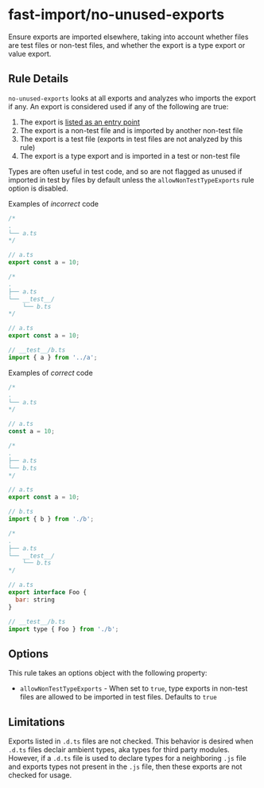 # fast-import/no-unused-exports

Ensure exports are imported elsewhere, taking into account whether files are test files or non-test files, and whether the export is a type export or value export.

## Rule Details

`no-unused-exports` looks at all exports and analyzes who imports the export if any. An export is considered used if any of the following are true:

1. The export is [listed as an entry point](../../../README.md#entrypoints)
2. The export is a non-test file and is imported by another non-test file
3. The export is a test file (exports in test files are not analyzed by this rule)
4. The export is a type export and is imported in a test or non-test file

Types are often useful in test code, and so are not flagged as unused if imported in test by files by default unless the `allowNonTestTypeExports` rule option is disabled.

Examples of _incorrect_ code

```js
/*
.
└── a.ts
*/

// a.ts
export const a = 10;
```

```js
/*
.
├── a.ts
└── __test__/
    └── b.ts
*/

// a.ts
export const a = 10;

// __test__/b.ts
import { a } from '../a';
```

Examples of _correct_ code

```js
/*
.
└── a.ts
*/

// a.ts
const a = 10;
```

```js
/*
.
├── a.ts
└── b.ts
*/

// a.ts
export const a = 10;

// b.ts
import { b } from './b';
```

```js
/*
.
├── a.ts
└── __test__/
    └── b.ts
*/

// a.ts
export interface Foo {
  bar: string
}

// __test__/b.ts
import type { Foo } from './b';
```

## Options

This rule takes an options object with the following property:

- `allowNonTestTypeExports` - When set to `true`, type exports in non-test files are allowed to be imported in test files. Defaults to `true`

## Limitations

Exports listed in `.d.ts` files are not checked. This behavior is desired when `.d.ts` files declair ambient types, aka types for third party modules. However, if a `.d.ts` file is used to declare types for a neighboring `.js` file and exports types not present in the `.js` file, then these exports are not checked for usage.
